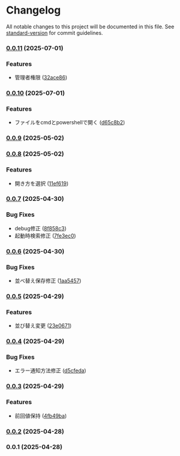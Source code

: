 # Changelog

All notable changes to this project will be documented in this file. See [standard-version](https://github.com/conventional-changelog/standard-version) for commit guidelines.

### [0.0.11](https://github.com/taizod1024/vscode-everything-extension/compare/v0.0.10...v0.0.11) (2025-07-01)


### Features

* 管理者権限 ([32ace86](https://github.com/taizod1024/vscode-everything-extension/commit/32ace863d8a872c22a57f9382455af569f767cdf))

### [0.0.10](https://github.com/taizod1024/vscode-everything-extension/compare/v0.0.9...v0.0.10) (2025-07-01)


### Features

* ファイルをcmdとpowershellで開く ([d65c8b2](https://github.com/taizod1024/vscode-everything-extension/commit/d65c8b24ea48c9e2d1815eb045f24fc8760fa64e))

### [0.0.9](https://github.com/taizod1024/vscode-everything-extension/compare/v0.0.8...v0.0.9) (2025-05-02)

### [0.0.8](https://github.com/taizod1024/vscode-everything-extension/compare/v0.0.7...v0.0.8) (2025-05-02)


### Features

* 開き方を選択 ([11ef619](https://github.com/taizod1024/vscode-everything-extension/commit/11ef61994e1735c04959f68cc6a9ec261bb39adc))

### [0.0.7](https://github.com/taizod1024/vscode-everything-extension/compare/v0.0.6...v0.0.7) (2025-04-30)


### Bug Fixes

* debug修正 ([8f858c3](https://github.com/taizod1024/vscode-everything-extension/commit/8f858c3cc7f6f6de8bccec9609616f7a44b827f6))
* 起動時検索修正 ([7fe3ec0](https://github.com/taizod1024/vscode-everything-extension/commit/7fe3ec018de27521ded71412152590c8bcb6877e))

### [0.0.6](https://github.com/taizod1024/vscode-everything-extension/compare/v0.0.5...v0.0.6) (2025-04-30)


### Bug Fixes

* 並べ替え保存修正 ([1aa5457](https://github.com/taizod1024/vscode-everything-extension/commit/1aa545728bc1821d0a6902b393bbc749576d2474))

### [0.0.5](https://github.com/taizod1024/vscode-everything-extension/compare/v0.0.4...v0.0.5) (2025-04-29)


### Features

* 並び替え変更 ([23e0671](https://github.com/taizod1024/vscode-everything-extension/commit/23e0671069d08fc5c634536441ce919d867b96fd))

### [0.0.4](https://github.com/taizod1024/vscode-everything-extension/compare/v0.0.3...v0.0.4) (2025-04-29)


### Bug Fixes

* エラー通知方法修正 ([d5cfeda](https://github.com/taizod1024/vscode-everything-extension/commit/d5cfeda19675c7d7a7938794c4090c43a8fdb59f))

### [0.0.3](https://github.com/taizod1024/vscode-everything-extension/compare/v0.0.2...v0.0.3) (2025-04-29)


### Features

* 前回値保持 ([4fb49ba](https://github.com/taizod1024/vscode-everything-extension/commit/4fb49ba0380b4ccb6f38c414da4edb55dc40fd6b))

### [0.0.2](https://github.com/taizod1024/vscode-everything-extension/compare/v0.0.1...v0.0.2) (2025-04-28)

### 0.0.1 (2025-04-28)
